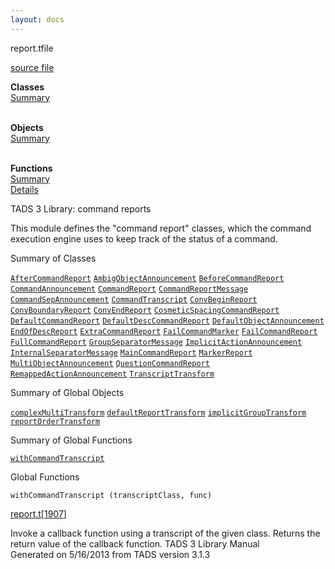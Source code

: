 ```yaml
---
layout: docs
---
```

<span class="title">report.t</span><span class="type">file</span>

[source file](../source/report.t.html)

**Classes**  
[Summary](#_ClassSummary_)  
 

**Objects**  
[Summary](#_ObjectSummary_)  
 

**Functions**  
[Summary](#_FunctionSummary_)  
[Details](#_Functions_)



TADS 3 Library: command reports

This module defines the "command report" classes, which the command
execution engine uses to keep track of the status of a command.



<span id="_ClassSummary_"></span>



<span class="hdln">Summary of Classes</span>  



[`AfterCommandReport`](../object/AfterCommandReport.html) [`AmbigObjectAnnouncement`](../object/AmbigObjectAnnouncement.html) [`BeforeCommandReport`](../object/BeforeCommandReport.html) [`CommandAnnouncement`](../object/CommandAnnouncement.html) [`CommandReport`](../object/CommandReport.html) [`CommandReportMessage`](../object/CommandReportMessage.html) [`CommandSepAnnouncement`](../object/CommandSepAnnouncement.html) [`CommandTranscript`](../object/CommandTranscript.html) [`ConvBeginReport`](../object/ConvBeginReport.html) [`ConvBoundaryReport`](../object/ConvBoundaryReport.html) [`ConvEndReport`](../object/ConvEndReport.html) [`CosmeticSpacingCommandReport`](../object/CosmeticSpacingCommandReport.html) [`DefaultCommandReport`](../object/DefaultCommandReport.html) [`DefaultDescCommandReport`](../object/DefaultDescCommandReport.html) [`DefaultObjectAnnouncement`](../object/DefaultObjectAnnouncement.html) [`EndOfDescReport`](../object/EndOfDescReport.html) [`ExtraCommandReport`](../object/ExtraCommandReport.html) [`FailCommandMarker`](../object/FailCommandMarker.html) [`FailCommandReport`](../object/FailCommandReport.html) [`FullCommandReport`](../object/FullCommandReport.html) [`GroupSeparatorMessage`](../object/GroupSeparatorMessage.html) [`ImplicitActionAnnouncement`](../object/ImplicitActionAnnouncement.html) [`InternalSeparatorMessage`](../object/InternalSeparatorMessage.html) [`MainCommandReport`](../object/MainCommandReport.html) [`MarkerReport`](../object/MarkerReport.html) [`MultiObjectAnnouncement`](../object/MultiObjectAnnouncement.html) [`QuestionCommandReport`](../object/QuestionCommandReport.html) [`RemappedActionAnnouncement`](../object/RemappedActionAnnouncement.html) [`TranscriptTransform`](../object/TranscriptTransform.html)
<span id="_ObjectSummary_"></span>



<span class="hdln">Summary of Global Objects</span>  



[`complexMultiTransform`](../object/complexMultiTransform.html) [`defaultReportTransform`](../object/defaultReportTransform.html) [`implicitGroupTransform`](../object/implicitGroupTransform.html) [`reportOrderTransform`](../object/reportOrderTransform.html)
<span id="FunctionSummary_"></span>



<span class="hdln">Summary of Global Functions</span>  



[`withCommandTranscript`](#withCommandTranscript)

<span id="_Functions_"></span>



<span class="hdln">Global Functions</span>  



<span id="withCommandTranscript"></span>

`withCommandTranscript (transcriptClass, func)`

[report.t](../file/report.t.html)\[[1907](../source/report.t.html#1907)\]



Invoke a callback function using a transcript of the given class.
Returns the return value of the callback function.
TADS 3 Library Manual  
Generated on 5/16/2013 from TADS version 3.1.3



